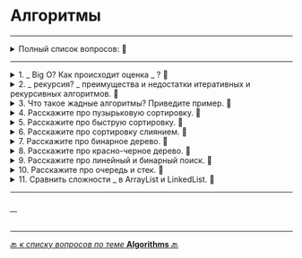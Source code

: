 # Алгоритмы

---

<details>
        <summary>Полный список вопросов: 🔽</summary>

1. Что такое Big O? Как происходит оценка асимптотической сложности алгоритмов?
2. Что такое рекурсия? Сравните преимущества и недостатки итеративных и рекурсивных алгоритмов. С примерами.
3. Что такое жадные алгоритмы? Приведите пример.
4. Расскажите про пузырьковую сортировку.
5. Расскажите про быструю сортировку.
6. Расскажите про сортировку слиянием.
7. Расскажите про бинарное дерево.
8. Расскажите про красно-черное дерево.
9. Расскажите про линейный и бинарный поиск.
10. Расскажите про очередь и стек.
11. Сравните сложность вставки, удаления, поиска и доступа по индексу в ArrayList и LinkedList.

---
</details>

---



<details>
        <summary>1. _ Big O? Как происходит оценка _ ? 🔽</summary>

---
## Что такое `Big O`? Как происходит оценка асимптотической сложности алгоритмов?



---
</details>



<details>
        <summary>2. _ рекурсия? _ преимущества и недостатки итеративных и рекурсивных алгоритмов. 🔽</summary>

---
## Что такое рекурсия? Сравните преимущества и недостатки итеративных и рекурсивных алгоритмов. С примерами.


---
</details>



<details>
        <summary>3. Что такое жадные алгоритмы? Приведите пример. 🔽</summary>

---
## Что такое жадные алгоритмы? Приведите пример.


---
</details>



<details>
        <summary>4. Расскажите про пузырьковую сортировку. 🔽</summary>

---
## Расскажите про пузырьковую сортировку.


---
</details>



<details>
        <summary>5. Расскажите про быструю сортировку. 🔽</summary>

---
## Расскажите про быструю сортировку.


---
</details>



<details>
        <summary>6. Расскажите про сортировку слиянием. 🔽</summary>

---
## Расскажите про сортировку слиянием.


---
</details>



<details>
        <summary>7. Расскажите про бинарное дерево. 🔽</summary>

---
## Расскажите про бинарное дерево.


---
</details>



<details>
        <summary>8. Расскажите про красно-черное дерево. 🔽</summary>

---
## описание


---
</details>



<details>
        <summary>9. Расскажите про линейный и бинарный поиск. 🔽</summary>

---
## Расскажите про линейный и бинарный поиск.


---
</details>



<details>
        <summary>10. Расскажите про очередь и стек. 🔽</summary>

---
## Расскажите про очередь и стек.


---
</details>



<details>
        <summary>11. Сравнить сложности _ в ArrayList и LinkedList. 🔽</summary>

---
## Сравните сложность вставки, удаления, поиска и доступа по индексу в ArrayList и LinkedList.


---
</details>

---
###### __

---

[🔙 _к списку вопросов по теме_ **Algorithms** 🔙](/_ITM_old_version_FOR_DELETE/ITM08_Algorithms/algorithms.md)
